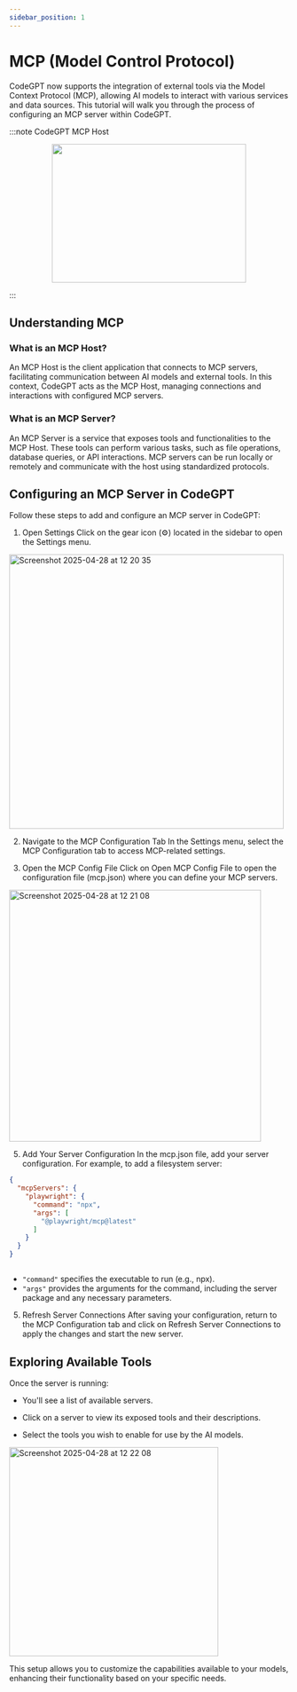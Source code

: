 ```yaml
---
sidebar_position: 1
---
```


# MCP (Model Control Protocol)

CodeGPT now supports the integration of external tools via the Model Context Protocol (MCP), allowing AI models to interact with various services and data sources. This tutorial will walk you through the process of configuring an MCP server within CodeGPT.

:::note CodeGPT MCP Host
<p align="center">
      <img width="350" height="250" src="https://github.com/user-attachments/assets/291406a3-4f04-462d-b033-ced9578338ee" />
</p>
:::


## Understanding MCP
### What is an MCP Host?
An MCP Host is the client application that connects to MCP servers, facilitating communication between AI models and external tools. In this context, CodeGPT acts as the MCP Host, managing connections and interactions with configured MCP servers.​

### What is an MCP Server?
An MCP Server is a service that exposes tools and functionalities to the MCP Host. These tools can perform various tasks, such as file operations, database queries, or API interactions. MCP servers can be run locally or remotely and communicate with the host using standardized protocols.​

## Configuring an MCP Server in CodeGPT
Follow these steps to add and configure an MCP server in CodeGPT:

1. Open Settings
Click on the gear icon (⚙️) located in the sidebar to open the Settings menu.​

<img width="495" alt="Screenshot 2025-04-28 at 12 20 35" src="https://github.com/user-attachments/assets/ae687290-1380-428d-a954-73e6c5bb4f34" />

2. Navigate to the MCP Configuration Tab
In the Settings menu, select the MCP Configuration tab to access MCP-related settings.​

4. Open the MCP Config File
Click on Open MCP Config File to open the configuration file (mcp.json) where you can define your MCP servers.​

<img width="454" alt="Screenshot 2025-04-28 at 12 21 08" src="https://github.com/user-attachments/assets/97891032-c399-4301-b40b-ce1b8eaed708" />

5. Add Your Server Configuration
In the mcp.json file, add your server configuration. For example, to add a filesystem server:​

```json
{
  "mcpServers": {
    "playwright": {
      "command": "npx",
      "args": [
        "@playwright/mcp@latest"
      ]
    }
  }
}



```

- `"command"` specifies the executable to run (e.g., npx).
- `"args"` provides the arguments for the command, including the server package and any necessary parameters.​


5. Refresh Server Connections
After saving your configuration, return to the MCP Configuration tab and click on Refresh Server Connections to apply the changes and start the new server.​


## Exploring Available Tools
Once the server is running:​

- You'll see a list of available servers.

- Click on a server to view its exposed tools and their descriptions.

- Select the tools you wish to enable for use by the AI models.​

<img width="377" alt="Screenshot 2025-04-28 at 12 22 08" src="https://github.com/user-attachments/assets/55bd3913-daba-4c06-ab3b-5f7ede6436ad" />


This setup allows you to customize the capabilities available to your models, enhancing their functionality based on your specific needs.
